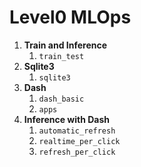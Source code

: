# Level0 MLOps
1. **Train and Inference**
    1. `train_test`
2. **Sqlite3**
   1. `sqlite3`
4. **Dash**
    1. `dash_basic`
    2. `apps`
5. **Inference with Dash**
    1. `automatic_refresh`
    2. `realtime_per_click`
    3. `refresh_per_click`
